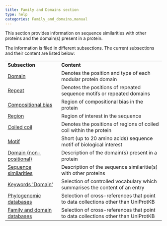 ```yaml
---
title: Family and Domains section
type: help
categories: Family_and_domains,manual
---
```


This section provides information on sequence similarities with other proteins and the domain(s) present in a protein.

The information is filed in different subsections. The current subsections and their content are listed below:

|                                                                                      |                                                                                   |
|:-------------------------------------------------------------------------------------|:----------------------------------------------------------------------------------|
| **Subsection**                                                                       | **Content**                                                                       |
| [Domain](https://www.uniprot.org/help/domain)                                        | Denotes the position and type of each modular protein domain                      |
| [Repeat](https://www.uniprot.org/help/repeat)                                        | Denotes the positions of repeated sequence motifs or repeated domains             |
| [Compositional bias](https://www.uniprot.org/help/compbias)                          | Region of compositional bias in the protein                                       |
| [Region](https://www.uniprot.org/help/region)                                        | Region of interest in the sequence                                                |
| [Coiled coil](https://www.uniprot.org/help/coiled)                                   | Denotes the positions of regions of coiled coil within the protein                |
| [Motif](https://www.uniprot.org/help/motif)                                          | Short (up to 20 amino acids) sequence motif of biological interest                |
| [Domain (non-positional)](https://www.uniprot.org/help/domain_cc)                    | Description of the domain(s) present in a protein                                 |
| [Sequence similarities](https://www.uniprot.org/help/sequence_similarities)          | Description of the sequence similaritie(s) with other proteins                    |
| [Keywords 'Domain'](https://www.uniprot.org/keywords/KW-9994)                         | Selection of controlled vocabulary which summarises the content of an entry       |
| [Phylogenomic databases](https://www.uniprot.org/help/cross_references_section)      | Selection of cross-references that point to data collections other than UniProtKB |
| [Family and domain databases](https://www.uniprot.org/help/cross_references_section) | Selection of cross-references that point to data collections other than UniProtKB |
